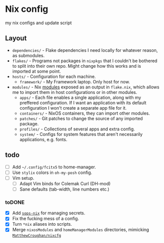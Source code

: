 # Nix config

my nix configs and update script

## Layout

- `dependencies/` - Flake dependencies I need locally for whatever reason, as submodules.
- `flakes/` - Programs not packages in `nixpkgs` that I couldn't be bothered to split into their own repo. Might change how this works and is imported at some point.
- `hosts/` - Configuration for each machine.
  - `framework/` - My Framework laptop. Only host for now.
- `modules/` - Nix [modules](https://nixos.wiki/wiki/Module) exposed as an output in `flake.nix`, which allows me to import them in host configurations or in other modules.
  - `apps/` - Each file enables a single application, along with my preffered configuration. If I want an application with its default configuration I won't create a separate app file for it.
  - `containers/` - NixOS containers, they can import other modules.
  - `patches/` - Git patches to change the source of any imported package.
  - `profiles/` - Collections of several apps and extra config.
  - `system/` - Configs for system features that aren't necessarily applications, e.g. fonts.

## todo

- [ ] Add `~/.config/fcitx5` to home-manager.
- [ ] Use `stylix` colors in `oh-my-posh` config.
- [ ] Vim setup.
  - [ ] Adapt Vim binds for Colemak Curl (DH-mod)
  - [ ] Sane defaults (tab-width, line numbers etc.)

### toDONE

- [x] Add [`sops-nix`](https://github.com/Mic92/sops-nix) for managing secrets.
- [x] Fix the fucking mess of a config.
- [x] Turn `*nix` aliases into scripts.
- [x] Merge `nixosModules` and `homeManagerModules` directories, mimicking [`MatthewCroughan/nixcfg`](https://github.com/MatthewCroughan/nixcfg)
